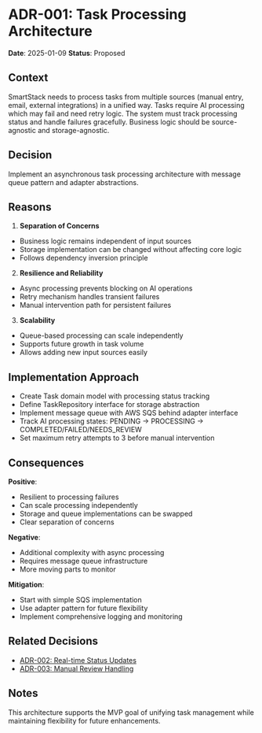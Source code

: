 # ADR-001: Task Processing Architecture

**Date**: 2025-01-09
**Status**: Proposed

## Context

SmartStack needs to process tasks from multiple sources (manual entry, email, external integrations) in a unified way. Tasks require AI processing which may fail and need retry logic. The system must track processing status and handle failures gracefully. Business logic should be source-agnostic and storage-agnostic.

## Decision

Implement an asynchronous task processing architecture with message queue pattern and adapter abstractions.

## Reasons

1. **Separation of Concerns**

- Business logic remains independent of input sources
- Storage implementation can be changed without affecting core logic
- Follows dependency inversion principle

2. **Resilience and Reliability**

- Async processing prevents blocking on AI operations
- Retry mechanism handles transient failures
- Manual intervention path for persistent failures

3. **Scalability**

- Queue-based processing can scale independently
- Supports future growth in task volume
- Allows adding new input sources easily

## Implementation Approach

- Create Task domain model with processing status tracking
- Define TaskRepository interface for storage abstraction
- Implement message queue with AWS SQS behind adapter interface
- Track AI processing states: PENDING → PROCESSING → COMPLETED/FAILED/NEEDS_REVIEW
- Set maximum retry attempts to 3 before manual intervention

## Consequences

**Positive**:

- Resilient to processing failures
- Can scale processing independently
- Storage and queue implementations can be swapped
- Clear separation of concerns

**Negative**:

- Additional complexity with async processing
- Requires message queue infrastructure
- More moving parts to monitor

**Mitigation**:

- Start with simple SQS implementation
- Use adapter pattern for future flexibility
- Implement comprehensive logging and monitoring

## Related Decisions

- [ADR-002: Real-time Status Updates](./ADR-002.md)
- [ADR-003: Manual Review Handling](./ADR-003.md)

## Notes

This architecture supports the MVP goal of unifying task management while maintaining flexibility for future enhancements.
